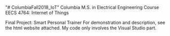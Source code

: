 "# ColumbiaFall2018_IoT" 
Columbia M.S. in Electrical Engineering Course
EECS 4764: Internet of Things

Final Project: Smart Personal Trainer
For demonstration and description, see the html website attached.
My code only involves the Visual Studio part.
